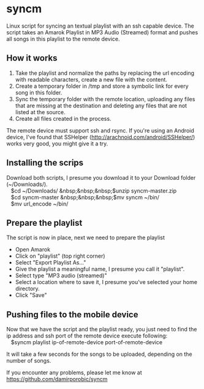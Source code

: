 # syncm
Linux script for syncing an textual playlist with an ssh capable device. The script takes an Amarok Playlist in MP3 Audio (Streamed) 
format and pushes all songs in this playlist to the remote device. 

## How it works
1. Take the playlist and normalize the paths by replacing the url encoding with readable characters, create a new file with the
   content.
2. Create a temporary folder in /tmp and store a symbolic link for every song in this folder.
3. Sync the temporary folder with the remote location, uploading any files that are missing at the destination and deleting any 
   files that are not listed at the source.
4. Create all files created in the process.

The remote device must support ssh and rsync. If you're using an Android device, I've found that SSHelper 
(http://arachnoid.com/android/SSHelper/) works very good, you might give it a try.

## Installing the scrips
Download both scripts, I presume you download it to your Download folder (~/Downloads/).  
&nbsp;&nbsp;&nbsp;$cd ~/Downloads/  
&nbsp;&nbsp;&nbsp;$unzip syncm-master.zip  
&nbsp;&nbsp;&nbsp;$cd syncm-master  
&nbsp;&nbsp;&nbsp;$mv syncm ~/bin/  
&nbsp;&nbsp;&nbsp;$mv url_encode ~/bin/
   
## Prepare the playlist
The script is now in place, next we need to prepare the playlist
   - Open Amarok
   - Click on "playlist" (top right corner)
   - Select "Export Playlist As..."
   - Give the playlist a meaningful name, I presume you call it "playlist".
   - Select type "MP3 audio (streamed)"
   - Select a location where to save it, I presume you've selected your home directory.
   - Click "Save"

## Pushing files to the mobile device
Now that we have the script and the playlist ready, you just need to find the ip address and ssh port of the remote device execute following:  
&nbsp;&nbsp;&nbsp;$syncm playlist ip-of-remote-device port-of-remote-device
   
It will take a few seconds for the songs to be uploaded, depending on the number of songs.

If you encounter any problems, please let me know at https://github.com/damirporobic/syncm



